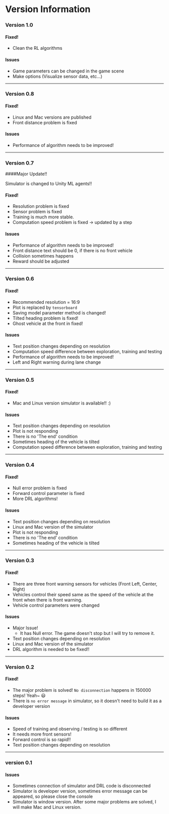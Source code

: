# Version Information

### Version 1.0

#### Fixed!

- Clean the RL algorithms

#### Issues

- Game parameters can be changed in the game scene
- Make options (Visualize sensor data, etc...)  

---

### Version 0.8

#### Fixed!

- Linux and Mac versions are published
- Front distance problem is fixed

#### Issues

- Performance of algorithm needs to be improved! 

---

### Version 0.7

####Major Update!!

Simulator is changed to Unity ML agents!!

#### Fixed!

- Resolution problem is fixed
- Sensor problem is fixed
- Training is much more stable. 
- Computation speed problem is fixed -> updated by a step

#### Issues

- Performance of algorithm needs to be improved!
- Front distance text should be 0, if there is no front vehicle
- Collision sometimes happens
- Reward should be adjusted 

---

### Version 0.6

#### Fixed!

- Recommended resolution = 16:9
- Plot is replaced by `tensorboard`
- Saving model parameter method is changed!
- Tilted heading problem is fixed!
- Ghost vehicle at the front in fixed!

#### Issues

- Text position changes depending on resolution
- Computation speed difference between exploration, training and testing
- Performance of algorithm needs to be improved!
- Left and Right warning during lane change

---

### Version 0.5

#### Fixed!

- Mac and Linux version simulator is available!! :) 

#### Issues

- Text position changes depending on resolution
- Plot is not responding
- There is no 'The end' condition
- Sometimes heading of the vehicle is tilted
- Computation speed difference between exploration, training and testing

---

### Version 0.4

#### Fixed!

- Null error problem is fixed
- Forward control parameter is fixed
- More DRL algorithms!

#### Issues

- Text position changes depending on resolution
- Linux and Mac version of the simulator
- Plot is not responding
- There is no 'The end' condition
- Sometimes heading of the vehicle is tilted

---

### Version 0.3

#### Fixed!

- There are three front warning sensors for vehicles (Front Left, Center, Right)
- Vehicles control their speed same as the speed of the vehicle at the front when there is front warning.
- Vehicle control parameters were changed

#### Issues

- Major Issue!
  - It has Null error. The game doesn't stop but I will try to remove it. 
- Text position changes depending on resolution
- Linux and Mac version of the simulator
- DRL algorithm is needed to be fixed!! 

---

### Version 0.2

#### Fixed!

- The major problem is solved! `No disconnection` happens in 150000 steps! Yeah~ 😃
- There is `no error message` in simulator, so it doesn't need to build it as a developer version

#### Issues

- Speed of training and observing / testing is so different
- It needs more front sensors! 
- Forward control is so rapid!!
- Text position changes depending on resolution

---

### version 0.1

#### Issues

- Sometimes connection of simulator and DRL code is disconnected
- Simulator is developer version, sometimes error message can be appeared, so please close the console
- Simulator is window version. After some major problems are solved, I will make Mac and Linux version. 